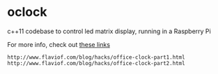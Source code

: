 # oclock
c++11 codebase to control led matrix display, running in a Raspberry Pi

For more info, check out [these links](http://www.flaviof.com/blog/hacks/)

    http://www.flaviof.com/blog/hacks/office-clock-part1.html
    http://www.flaviof.com/blog/hacks/office-clock-part2.html

